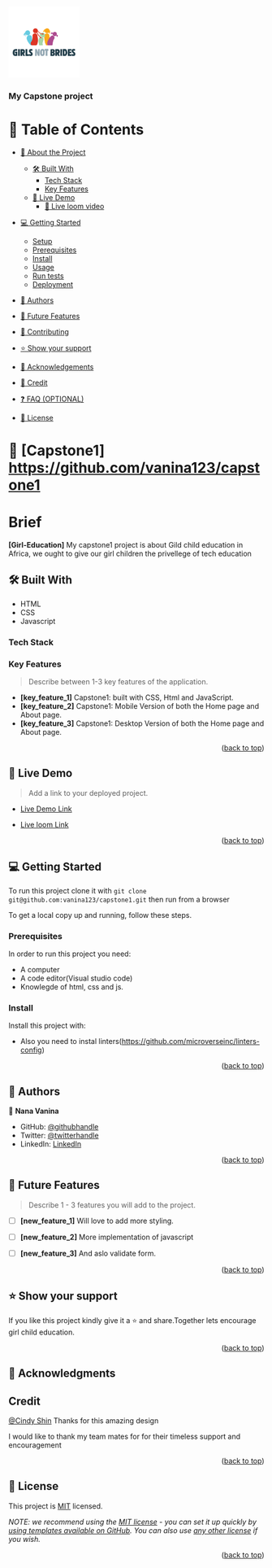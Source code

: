 <a name="readme-top"></a>

  <img src="images/logo.png" alt="logo" width="140"  height="auto" />
  <br/>

  <h3><b>My Capstone project</b></h3>

</div>


# 📗 Table of Contents

- [📖 About the Project](#about-project)
  - [🛠 Built With](#built-with)
    - [Tech Stack](#tech-stack)
    - [Key Features](#key-features)
  - [🚀 Live Demo](#live-demo)
    - [🚀 Live loom video](#live-loom)
- [💻 Getting Started](#getting-started)
  - [Setup](#setup)
  - [Prerequisites](#prerequisites)
  - [Install](#install)
  - [Usage](#usage)
  - [Run tests](#run-tests)
  - [Deployment](#triangular_flag_on_post-deployment)
- [👥 Authors](#authors)
- [🔭 Future Features](#future-features)
- [🤝 Contributing](#contributing)
- [⭐️ Show your support](#support)
- [🙏 Acknowledgements](#acknowledgements)
- [🙏 Credit](#Credit)


- [❓ FAQ (OPTIONAL)](#faq)
- [📝 License](#license)


# 📖 [Capstone1] <a name="about-project">https://github.com/vanina123/capstone1</a>

 # Brief
  

**[Girl-Education]** My capstone1 project is about Gild child education in Africa, we ought to give our girl children the privellege of tech education

## 🛠 Built With <a name="built-with"></a>
- HTML
- CSS
- Javascript

### Tech Stack <a name="tech-stack"></a>

### Key Features <a name="key-features"></a>

> Describe between 1-3 key features of the application.

- **[key_feature_1]** Capstone1: built with CSS, Html and JavaScript.
- **[key_feature_2]** Capstone1: Mobile Version of both the Home page and About page.
- **[key_feature_3]** Capstone1: Desktop Version of both the Home page and About page.

<p align="right">(<a href="#readme-top">back to top</a>)</p>


## 🚀 Live Demo <a name="live-demo"></a>

> Add a link to your deployed project.

- [Live Demo Link](https://vanina123.github.io/capstone1/)

- [Live loom Link](https://www.loom.com/share/90eebbf3a1e54fc1913e1191203e40c2)


<p align="right">(<a href="#readme-top">back to top</a>)</p>


## 💻 Getting Started <a name="getting-started"></a>

To run this project clone it with `git clone git@github.com:vanina123/capstone1.git`
then run from a browser

To get a local copy up and running, follow these steps.

### Prerequisites

In order to run this project you need:
- A computer
- A code editor(Visual studio code)
- Knowlegde of html, css and js.


### Install

Install this project with:

- Also you need to instal linters(https://github.com/microverseinc/linters-config)

<p align="right">(<a href="#readme-top">back to top</a>)</p>


## 👥 Authors <a name="authors"></a>


👤 **Nana Vanina**

- GitHub: [@githubhandle](https://github.com/vanina123)
- Twitter: [@twitterhandle](https://twitter.com/DufeVanina)
- LinkedIn: [LinkedIn](https://linkedin.com/in/larissa-vanina-dufe-407a2b25a/)



<p align="right">(<a href="#readme-top">back to top</a>)</p>


## 🔭 Future Features <a name="future-features"></a>

> Describe 1 - 3 features you will add to the project.

- [ ] **[new_feature_1]** Will love to add more styling.
- [ ] **[new_feature_2]** More implementation of javascript
- [ ] **[new_feature_3]** And aslo validate form.


<p align="right">(<a href="#readme-top">back to top</a>)</p>


## ⭐️ Show your support <a name="support"></a>


If you like this project kindly give it a ⭐️ and share.Together lets encourage girl child education.

<p align="right">(<a href="#readme-top">back to top</a>)</p>


## 🙏 Acknowledgments <a name="acknowledgements"></a>

## Credit

[@Cindy Shin](https://www.behance.net/adagio07) Thanks for this amazing design



I would like to thank my team mates for for their timeless support and encouragement

<p align="right">(<a href="#readme-top">back to top</a>)</p>


## 📝 License <a name="license"></a>

This project is [MIT](./MIT.md) licensed.

_NOTE: we recommend using the [MIT license](https://choosealicense.com/licenses/mit/) - you can set it up quickly by [using templates available on GitHub](https://docs.github.com/en/communities/setting-up-your-project-for-healthy-contributions/adding-a-license-to-a-repository). You can also use [any other license](https://choosealicense.com/licenses/) if you wish._

<p align="right">(<a href="#readme-top">back to top</a>)</p>
